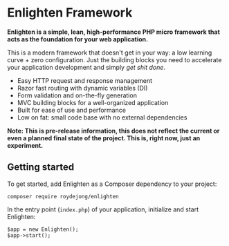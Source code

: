 Enlighten Framework
===

**Enlighten is a simple, lean, high-performance PHP micro framework that acts as the foundation for your web application.**

This is a modern framework that doesn't get in your way: a low learning curve + zero configuration. Just the building blocks you need to accelerate your application development and simply *get shit done*. 

- Easy HTTP request and response management
- Razor fast routing with dynamic variables (DI)
- Form validation and on-the-fly generation
- MVC building blocks for a well-organized application
- Built for ease of use and performance
- Low on fat: small code base with no external dependencies

**Note: This is pre-release information, this does not reflect the current or even a planned final state of the project. This is, right now, just an experiment.**

Getting started
---
To get started, add Enlighten as a Composer dependency to your project:

    composer require roydejong/enlighten

In the entry point (`index.php`) of your application, initialize and start Enlighten:

    $app = new Enlighten();
    $app->start();